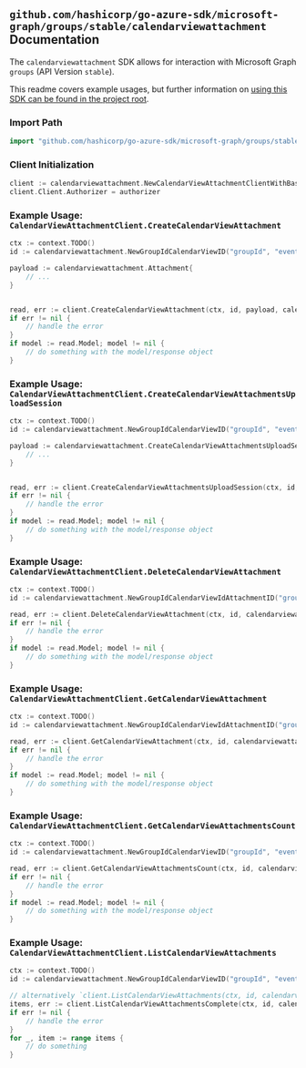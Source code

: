 
## `github.com/hashicorp/go-azure-sdk/microsoft-graph/groups/stable/calendarviewattachment` Documentation

The `calendarviewattachment` SDK allows for interaction with Microsoft Graph `groups` (API Version `stable`).

This readme covers example usages, but further information on [using this SDK can be found in the project root](https://github.com/hashicorp/go-azure-sdk/tree/main/docs).

### Import Path

```go
import "github.com/hashicorp/go-azure-sdk/microsoft-graph/groups/stable/calendarviewattachment"
```


### Client Initialization

```go
client := calendarviewattachment.NewCalendarViewAttachmentClientWithBaseURI("https://graph.microsoft.com")
client.Client.Authorizer = authorizer
```


### Example Usage: `CalendarViewAttachmentClient.CreateCalendarViewAttachment`

```go
ctx := context.TODO()
id := calendarviewattachment.NewGroupIdCalendarViewID("groupId", "eventId")

payload := calendarviewattachment.Attachment{
	// ...
}


read, err := client.CreateCalendarViewAttachment(ctx, id, payload, calendarviewattachment.DefaultCreateCalendarViewAttachmentOperationOptions())
if err != nil {
	// handle the error
}
if model := read.Model; model != nil {
	// do something with the model/response object
}
```


### Example Usage: `CalendarViewAttachmentClient.CreateCalendarViewAttachmentsUploadSession`

```go
ctx := context.TODO()
id := calendarviewattachment.NewGroupIdCalendarViewID("groupId", "eventId")

payload := calendarviewattachment.CreateCalendarViewAttachmentsUploadSessionRequest{
	// ...
}


read, err := client.CreateCalendarViewAttachmentsUploadSession(ctx, id, payload, calendarviewattachment.DefaultCreateCalendarViewAttachmentsUploadSessionOperationOptions())
if err != nil {
	// handle the error
}
if model := read.Model; model != nil {
	// do something with the model/response object
}
```


### Example Usage: `CalendarViewAttachmentClient.DeleteCalendarViewAttachment`

```go
ctx := context.TODO()
id := calendarviewattachment.NewGroupIdCalendarViewIdAttachmentID("groupId", "eventId", "attachmentId")

read, err := client.DeleteCalendarViewAttachment(ctx, id, calendarviewattachment.DefaultDeleteCalendarViewAttachmentOperationOptions())
if err != nil {
	// handle the error
}
if model := read.Model; model != nil {
	// do something with the model/response object
}
```


### Example Usage: `CalendarViewAttachmentClient.GetCalendarViewAttachment`

```go
ctx := context.TODO()
id := calendarviewattachment.NewGroupIdCalendarViewIdAttachmentID("groupId", "eventId", "attachmentId")

read, err := client.GetCalendarViewAttachment(ctx, id, calendarviewattachment.DefaultGetCalendarViewAttachmentOperationOptions())
if err != nil {
	// handle the error
}
if model := read.Model; model != nil {
	// do something with the model/response object
}
```


### Example Usage: `CalendarViewAttachmentClient.GetCalendarViewAttachmentsCount`

```go
ctx := context.TODO()
id := calendarviewattachment.NewGroupIdCalendarViewID("groupId", "eventId")

read, err := client.GetCalendarViewAttachmentsCount(ctx, id, calendarviewattachment.DefaultGetCalendarViewAttachmentsCountOperationOptions())
if err != nil {
	// handle the error
}
if model := read.Model; model != nil {
	// do something with the model/response object
}
```


### Example Usage: `CalendarViewAttachmentClient.ListCalendarViewAttachments`

```go
ctx := context.TODO()
id := calendarviewattachment.NewGroupIdCalendarViewID("groupId", "eventId")

// alternatively `client.ListCalendarViewAttachments(ctx, id, calendarviewattachment.DefaultListCalendarViewAttachmentsOperationOptions())` can be used to do batched pagination
items, err := client.ListCalendarViewAttachmentsComplete(ctx, id, calendarviewattachment.DefaultListCalendarViewAttachmentsOperationOptions())
if err != nil {
	// handle the error
}
for _, item := range items {
	// do something
}
```
